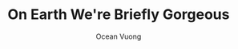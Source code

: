 ---
title: "On Earth We're Briefly Gorgeous"
author: "Ocean Vuong"
isbn: "0525562028"
isbn13: "9780525562023"
rating: "4"
publisher: "Penguin Press"
pages: "246"
publishYear: "2019"
read: "2019"
goodreads_id: "41880609"
language: "en"
---
